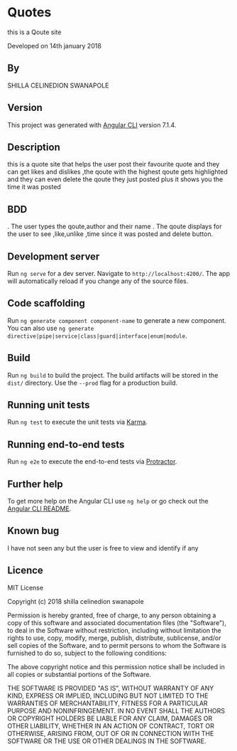 # Quotes

this is a Qoute site 

Developed on 14th january 2018

## By

SHILLA CELINEDION SWANAPOLE

## Version

This project was generated with [Angular CLI](https://github.com/angular/angular-cli) version 7.1.4.

## Description
this is a quote site that helps the user post their favourite quote and they can get likes and dislikes ,the qoute with the highest qoute gets highlighted and they can even delete the qoute they just posted plus it shows you the time it was posted

## BDD
. The user types the qoute,author and their name
. The qoute displays for the user to see ,like,unlike ,time since it was posted and delete button.


## Development server

Run `ng serve` for a dev server. Navigate to `http://localhost:4200/`. The app will automatically reload if you change any of the source files.

## Code scaffolding

Run `ng generate component component-name` to generate a new component. You can also use `ng generate directive|pipe|service|class|guard|interface|enum|module`.

## Build

Run `ng build` to build the project. The build artifacts will be stored in the `dist/` directory. Use the `--prod` flag for a production build.

## Running unit tests

Run `ng test` to execute the unit tests via [Karma](https://karma-runner.github.io).

## Running end-to-end tests

Run `ng e2e` to execute the end-to-end tests via [Protractor](http://www.protractortest.org/).

## Further help

To get more help on the Angular CLI use `ng help` or go check out the [Angular CLI README](https://github.com/angular/angular-cli/blob/master/README.md).

## Known bug
I have not seen any but the user is free to view and identify if any

## Licence

MIT License

Copyright (c) 2018 shilla celinedion swanapole

Permission is hereby granted, free of charge, to any person obtaining a copy of this software and associated documentation files (the "Software"), to deal in the Software without restriction, including without limitation the rights to use, copy, modify, merge, publish, distribute, sublicense, and/or sell copies of the Software, and to permit persons to whom the Software is furnished to do so, subject to the following conditions:

The above copyright notice and this permission notice shall be included in all copies or substantial portions of the Software.

THE SOFTWARE IS PROVIDED "AS IS", WITHOUT WARRANTY OF ANY KIND, EXPRESS OR IMPLIED, INCLUDING BUT NOT LIMITED TO THE WARRANTIES OF MERCHANTABILITY, FITNESS FOR A PARTICULAR PURPOSE AND NONINFRINGEMENT. IN NO EVENT SHALL THE AUTHORS OR COPYRIGHT HOLDERS BE LIABLE FOR ANY CLAIM, DAMAGES OR OTHER LIABILITY, WHETHER IN AN ACTION OF CONTRACT, TORT OR OTHERWISE, ARISING FROM, OUT OF OR IN CONNECTION WITH THE SOFTWARE OR THE USE OR OTHER DEALINGS IN THE SOFTWARE.
